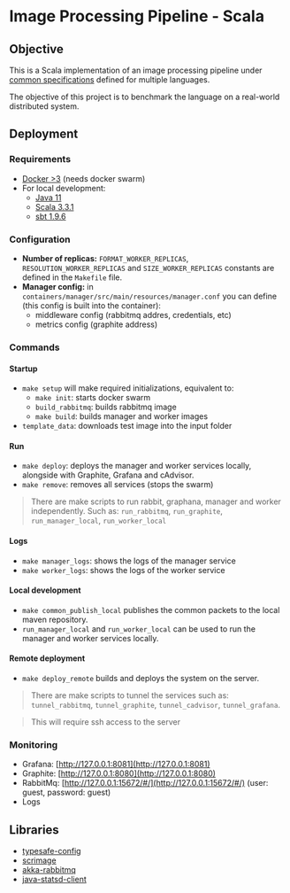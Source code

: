 # Image Processing Pipeline - Scala

## Objective

This is a Scala implementation of an image processing pipeline under [common specifications](https://github.com/tpf-concurrent-benchmarks/docs/tree/main/image_processing) defined for multiple languages.

The objective of this project is to benchmark the language on a real-world distributed system.

## Deployment

### Requirements

- [Docker >3](https://www.docker.com/) (needs docker swarm)
- For local development:
  - [Java 11](https://www.oracle.com/java/technologies/javase-jdk11-downloads.html)
  - [Scala 3.3.1](https://www.scala-lang.org/download/)
  - [sbt 1.9.6](https://www.scala-sbt.org/)

### Configuration

- **Number of replicas:** `FORMAT_WORKER_REPLICAS`, `RESOLUTION_WORKER_REPLICAS` and `SIZE_WORKER_REPLICAS` constants are defined in the `Makefile` file.
- **Manager config:** in `containers/manager/src/main/resources/manager.conf` you can define (this config is built into the container):
  - middleware config (rabbitmq addres, credentials, etc)
  - metrics config (graphite address)

### Commands

#### Startup

- `make setup` will make required initializations, equivalent to:
  - `make init`: starts docker swarm
  - `build_rabbitmq`: builds rabbitmq image
  - `make build`: builds manager and worker images
- `template_data`: downloads test image into the input folder

#### Run

- `make deploy`: deploys the manager and worker services locally, alongside with Graphite, Grafana and cAdvisor.
- `make remove`: removes all services (stops the swarm)

> There are make scripts to run rabbit, graphana, manager and worker independently.
> Such as: `run_rabbitmq`, `run_graphite`, `run_manager_local`, `run_worker_local`

#### Logs

- `make manager_logs`: shows the logs of the manager service
- `make worker_logs`: shows the logs of the worker service

#### Local development

- `make common_publish_local` publishes the common packets to the local maven repository.
- `run_manager_local` and `run_worker_local` can be used to run the manager and worker services locally.

#### Remote deployment

- `make deploy_remote` builds and deploys the system on the server.

> There are make scripts to tunnel the services such as: `tunnel_rabbitmq`, `tunnel_graphite`, `tunnel_cadvisor`, `tunnel_grafana`.

> This will require ssh access to the server

### Monitoring

- Grafana: [http://127.0.0.1:8081](http://127.0.0.1:8081)
- Graphite: [http://127.0.0.1:8080](http://127.0.0.1:8080)
- RabbitMq: [http://127.0.0.1:15672/#/](http://127.0.0.1:15672/#/) (user: guest, password: guest)
- Logs

## Libraries

- [typesafe-config](https://github.com/lightbend/config)
- [scrimage](https://github.com/sksamuel/scrimage)
- [akka-rabbitmq](https://github.com/ShellRechargeSolutionsEU/akka-rabbitmq)
- [java-statsd-client](https://github.com/tim-group/java-statsd-client)
